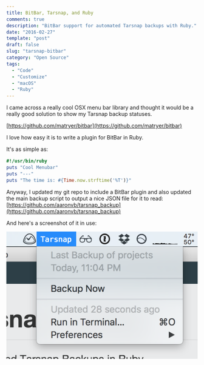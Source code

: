 ```yaml
---
title: BitBar, Tarsnap, and Ruby
comments: true
description: "BitBar support for automated Tarsnap backups with Ruby."
date: "2016-02-27"
template: "post"
draft: false
slug: "tarsnap-bitbar"
category: "Open Source"
tags:
  - "Code"
  - "Customize"
  - "macOS"
  - "Ruby"
---
```


I came across a really cool OSX menu bar library and thought it would be a really good solution to show my Tarsnap backup statuses.

[https://github.com/matryer/bitbar](https://github.com/matryer/bitbar)

I love how easy it is to write a plugin for BitBar in Ruby.

It's as simple as:

```ruby
#!/usr/bin/ruby
puts "Cool Menubar"
puts "---"
puts "The time is: #{Time.now.strftime('%T')}"
```

Anyway, I updated my git repo to include a BitBar plugin and also updated the main backup script to output a nice JSON file for it to read: [https://github.com/aaronvb/tarsnap_backup](https://github.com/aaronvb/tarsnap_backup)


And here's a screenshot of it in use:

![bitbar_ss.png](../assets/bitbar_ss.png)
